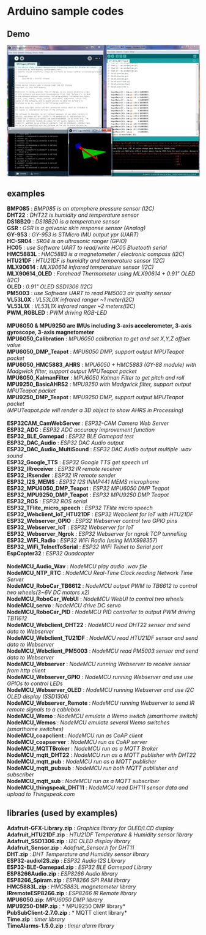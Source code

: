 # Arduino sample codes
## Demo
![](./assets/MPU9250_DMP_Teapot.JPG)
## examples
**BMP085** : *BMP085 is an atomphere pressure sensor (I2C)*<br />
**DHT22** : *DHT22 is humidity and temperature sensor*<br />
**DS18B20** : *DS18B20 is a temperature sensor*<br />
**GSR** : *GSR is a galvanic skin response sensor (Analog)*<br />
**GY-953** : *GY-953 is STMicro IMU output ypr (UART)*<br />
**HC-SR04** : *SR04 is an ultrasonic ranger (GPIO)*<br />
**HC05** : *use Software UART to read/write HC05 Bluetooth serial*<br />
**HMC5883L** : *HMC5883 is a magnetometer / electronic compass (I2C)*<br />
**HTU21DF** : *HTU21DF is humidity and temperature sensor (I2C)*<br />
**MLX90614** : *MLX90614 infrared temperature sensor (I2C)*<br />
**MLX90614_OLED** : *Forehead Thermometer using MLX90614 + 0.91" OLED (I2C)*<br />
**OLED** : *0.91" OLED SSD1306 (I2C)*<br />
**PM5003** : *use Software UART to read PM5003 air quality sensor*<br />
**VL53L0X** : *VL53L0X infrared ranger ~1 meter(I2C)*<br />
**VL53L1X** : *VL53L1X infrared ranger ~2 meters(I2C)*<br />
**PWM_RGBLED** : *PWM driving RGB-LED*<br />
</br>
**MPU6050 & MPU9250 are IMUs including 3-axis accelerometer, 3-axis gyroscope, 3-axis magnetometer**</br>
**MPU6050_Calibration** : *MPU6050 calibration to get and set X,Y,Z offset value*<br />
**MPU6050_DMP_Teapot** : *MPU6050 DMP, support output MPUTeapot packet*<br />
**MPU6050_HMC5883_AHRS** : *MPU6050 + HMC5883 (GY-88 module) with Madgwick filter, support output MPUTeapot packet*<br />
**MPU6050_KalmanFilter** : *MPU6050 Kalman Filter to get pitch and roll*<br />
**MPU9250_BasicAHRS2** : *MPU9250 with Madgwick filter, support output MPUTeapot packet*<br />
**MPU9250_DMP_Teapot** : *MPU9250 DMP, support output MPUTeapot packet*<br />
*(MPUTeapot.pde will render a 3D object to show AHRS in Processing)*<br />
</br>
**ESP32CAM_CamWebServer** : *ESP32-CAM Camera Web Server*<br />
**ESP32_ADC** : *ESP32 ADC accuracy improvement function*<br />
**ESP32_BLE_Gamepad** : *ESP32 BLE Gamepad test*<br />
**ESP32_DAC_Audio** : *ESP32 DAC Audio output*<br />
**ESP32_DAC_Audio_MultiSound** : *ESP32 DAC Audio output multiple .wav sound*<br />
**ESP32_Google_TTS** : *ESP32 Google TTS get speech url*<br />
**ESP32_IRreceiver** : *ESP32 IR remote receiver*<br />
**ESP32_IRsender** : *ESP32 IR remote sender*<br />
**ESP32_I2S_MEMS** : *ESP32 I2S INMP441 MEMS microphone*<br />
**ESP32_MPU6050_DMP_Teapot** : *ESP32 MPU6050 DMP Teapot*<br />
**ESP32_MPU9250_DMP_Teapot** : *ESP32 MPU9250 DMP Teapot*<br />
**ESP32_ROS** : *ESP32 ROS serial*<br />
**ESP32_TFlite_micro_speech** : *ESP32 TFlite micro speech*<br />
**ESP32_Webclient_IoT_HTU21DF** : *ESP32 Webclient for IoT with HTU21DF*<br />
**ESP32_Webserver_GPIO** : *ESP32 Webserver control two GPIO pins*<br />
**ESP32_Webserver_IoT** : *ESP32 Webserver for IoT*<br />
**ESP32_Webserver_Ngrok** : *ESP32 Webserver for ngrok TCP tunnelling*<br />
**ESP32_WiFi_Radio** : *ESP32 WiFi Radio (using MAX998357)*<br />
**ESP32_WiFi_TelnetToSerial** : *ESP32 WiFi Telnet to Serial port*<br />
**EspCopter32** : *ESP32 Quadcopter*<br />
</br>
**NodeMCU_Audio_Wav** : *NodeMCU play audio .wav file*<br />
**NodeMCU_NTP_RTC** : *NodeMCU Real-Time Clock reading Network Time Server*<br />
**NodeMCU_RoboCar_TB6612** : *NodeMCU output PWM to TB6612 to control two wheels(3~6V DC motors x2)*<br />
**NodeMCU_RoboCar_WebUI** : *NodeMCU WebUI to control two wheels*<br />
**NodeMCU_servo** : *NodeMCU drive DC servo*<br />
**NodeMCU_RoboCar_PID** : *NodeMCU PID controller to output PWM driving TB11612*<br />
**NodeMCU_Webclient_DHT22** : *NodeMCU read DHT22 sensor and send data to Webserver*<br />
**NodeMCU_Webclient_TU21DF** : *NodeMCU read HTU21DF sensor and send data to Webserver*<br />
**NodeMCU_Webclient_PM5003** : *NodeMCU read PM5003 sensor and send data to Webserver*<br />
**NodeMCU_Webserver** : *NodeMCU running Webserver to receive sensor from http client*<br />
**NodeMCU_Webserver_GPIO** : *NodeMCU running Webserver and use use GPIOs to control LEDs*<br />
**NodeMCU_Webserver_OLED** : *NodeMCU running Webserver and use I2C OLED display (SSD1306)*<br />
**NodeMCU_Webserver_Remote** : *NodeMCU running Webserver to send IR remote signals to a cablebox*<br />
**NodeMCU_Wemo** : *NodeMCU emulate a Wemo switch (smarthome switch)*<br />
**NodeMCU_Wemos** : *NodeMCU emulate several Wemo switches (smarthome switches)*<br />
**NodeMCU_coapclient** : *NodeMCU run as CoAP client*<br />
**NodeMCU_coapserver** : *NodeMCU run as CoAP server*<br />
**NodeMCU_MQTTBroker** : *NodeMCU run as a MQTT Broker*<br />
**NodeMCU_mqtt_DHT22** : *NodeMCU run as a MQTT publisher with DHT22*<br />
**NodeMCU_mqtt_pub** : *NodeMCU run as a MQTT publisher*<br />
**NodeMCU_mqtt_pubsub** : *NodeMCU run both MQTT publisher and subscriber*<br />
**NodeMCU_mqtt_sub** : *NodeMCU run as a MQTT subscriber*<br />
**NodeMCU_thingspeak_DHT11** : *NodeMCU read DHT11 sensor data and upload to Thingspeak.com*<br />

## libraries (used by examples)
**Adafruit-GFX-Library.zip** : *Graphics library for OLED/LCD display*<br />
**Adafruit_HTU21DF.zip** : *HTU21DF Temperature & Humidity sensor library*<br />
**Adafruit_SSD1306.zip** : *I2C OLED display library*<br />
**Adafruit_Sensor.zip** : *Adafruit_Sensor.h for DHT11*<br />
**DHT.zip** : *DHT Temperature and Humidity sensor library*<br />
**ESP32-audioI2S.zip** : *ESP32 Audio I2S Library*<br />
**ESP32-BLE-Gamepad.zip** : *ESP32 BLE Gamepad Library*<br />
**ESP8266Audio.zip** : *ESP8266 Audio library*<br />
**ESP8266_Spiram.zip** : *ESP8266 SPI RAM library*<br />
**HMC5883L.zip** : *HMC5883L magnetometer library*<br />
**IRremoteESP8266.zip** : *ESP8266 IR Remote library*<br />
**MPU6050.zip**: *MPU6050 DMP library*<br />
**MPU9250-DMP.zip** : * MPU9250 DMP library*<br />
**PubSubClient-2.7.0.zip** : * MQTT client library*<br />
**Time.zip** : *timer library*<br />
**TimeAlarms-1.5.0.zip** : *timer alarm library*<br />
